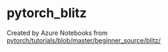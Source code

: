 # pytorch_blitz
Created by Azure Notebooks from [pytorch/tutorials/blob/master/beginner_source/blitz/](https://github.com/pytorch/tutorials/blob/master/beginner_source/blitz/tensor_tutorial.py)

